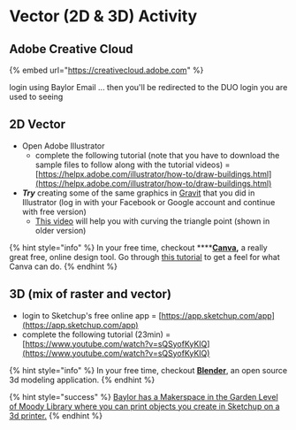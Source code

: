 # Vector \(2D & 3D\) Activity

## Adobe Creative Cloud

{% embed url="https://creativecloud.adobe.com" %}

login using Baylor Email ... then you'll be redirected to the DUO login you are used to seeing

## 2D Vector

* Open Adobe Illustrator
  * complete the following tutorial \(note that you have to download the sample files to follow along with the tutorial videos\) = [https://helpx.adobe.com/illustrator/how-to/draw-buildings.html](https://helpx.adobe.com/illustrator/how-to/draw-buildings.html)
* _**Try**_ creating some of the same graphics in [Gravit](https://designer.gravit.io/) that you did in Illustrator \(log in with your Facebook or Google account and continue with free version\)
  * [This video](https://vimeo.com/230680836) will help you with curving the triangle point \(shown in older version\)

{% hint style="info" %}
In your free time, checkout ****[**Canva**](https://www.canva.com/)**,** a really great free, online design tool. Go through [this tutorial](https://www.canva.com/design/DAAXvpKfSy4/remix?minichallenge) to get a feel for what Canva can do.
{% endhint %}

## 3D \(mix of raster and vector\)

* login to Sketchup's free online app = [https://app.sketchup.com/app](https://app.sketchup.com/app)
* complete the following tutorial \(23min\) = [https://www.youtube.com/watch?v=sQSyofKyKIQ](https://www.youtube.com/watch?v=sQSyofKyKIQ)

{% hint style="info" %}
In your free time, checkout [**Blender**](https://www.blender.org/), an open source 3d modeling application.
{% endhint %}

{% hint style="success" %}
[Baylor has a Makerspace in the Garden Level of Moody Library where you can print objects you create in Sketchup on a 3d printer.](https://www.baylor.edu/lib/techpoint/index.php?id=928247)
{% endhint %}

